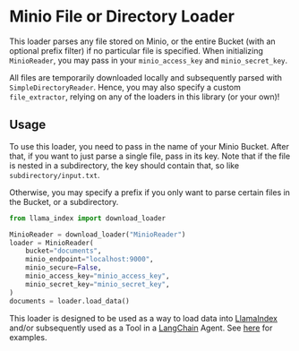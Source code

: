 # Minio File or Directory Loader

This loader parses any file stored on Minio, or the entire Bucket (with an optional prefix filter) if no particular file is specified. When initializing `MinioReader`, you may pass in your `minio_access_key` and `minio_secret_key`.

All files are temporarily downloaded locally and subsequently parsed with `SimpleDirectoryReader`. Hence, you may also specify a custom `file_extractor`, relying on any of the loaders in this library (or your own)!

## Usage

To use this loader, you need to pass in the name of your Minio Bucket. After that, if you want to just parse a single file, pass in its key. Note that if the file is nested in a subdirectory, the key should contain that, so like `subdirectory/input.txt`.

Otherwise, you may specify a prefix if you only want to parse certain files in the Bucket, or a subdirectory.

```python
from llama_index import download_loader

MinioReader = download_loader("MinioReader")
loader = MinioReader(
    bucket="documents",
    minio_endpoint="localhost:9000",
    minio_secure=False,
    minio_access_key="minio_access_key",
    minio_secret_key="minio_secret_key",
)
documents = loader.load_data()
```

This loader is designed to be used as a way to load data into [LlamaIndex](https://github.com/jerryjliu/gpt_index/tree/main/gpt_index) and/or subsequently used as a Tool in a [LangChain](https://github.com/hwchase17/langchain) Agent. See [here](https://github.com/emptycrown/llama-hub/tree/main) for examples.
